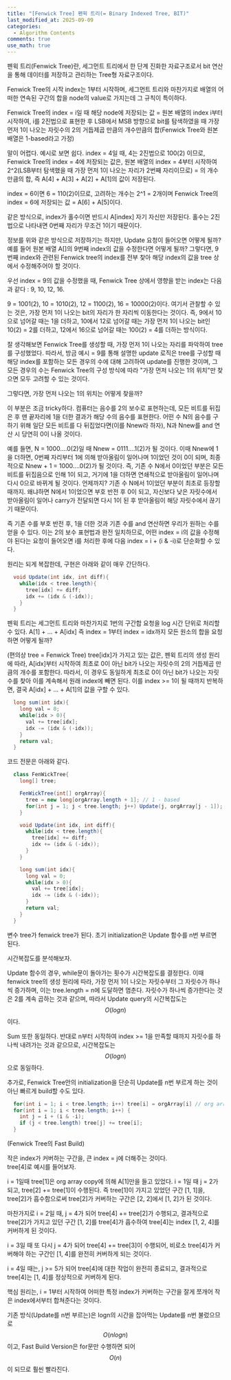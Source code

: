 ```yaml
---
title: "[Fenwick Tree] 펜윅 트리(= Binary Indexed Tree, BIT)"
last_modified_at: 2025-09-09
categories:
  - Algorithm Contents
comments: true
use_math: true
---
```

  
펜윅 트리(Fenwick Tree)란, 세그먼트 트리에서 한 단계 진화한 자료구조로서 bit 연산을 통해 데이터를 저장하고 관리하는 Tree형 자료구조이다.  
  
Fenwick Tree의 시작 index는 1부터 시작하며, 세그먼트 트리와 마찬가지로 배열의 어떠한 연속된 구간의 합을 node의 value로 가지는데 그 규칙이 특이하다.  
  
Fenwick Tree의 index = i일 때 해당 node에 저장되는 값 = 원본 배열의 index i부터 시작하여, i를 2진법으로 표현한 후 LSB에서 MSB 방향으로 bit를 탐색하였을 때 가장 먼저 1이 나오는 자릿수의 2의 거듭제곱 만큼의 개수만큼의 합(Fenwick Tree와 원본 배열은 1-based라고 가정)  
  
말이 어렵다. 예시로 보면 쉽다. index = 4일 때, 4는 2진법으로 100(2) 이므로, Fenwick Tree의 index = 4에 저장되는 값은, 원본 배열의 index = 4부터 시작하여 2^2(LSB부터 탐색했을 때 가장 먼저 1이 나오는 자리가 2번째 자리이므로) = 의 개수만큼의 합, 즉 A[4] + A[3] + A[2] + A[1]의 값이 저장된다.  
  
index = 6이면 6 = 110(2)이므로, 고려하는 개수는 2^1 = 2개이며 Fenwick Tree의 index = 6에 저장되는 값 = A[6] + A[5]이다.  
  
같은 방식으로, index가 홀수이면 반드시 A[index] 자기 자신만 저장된다. 홀수는 2진법으로 나타내면 0번째 자리가 무조건 1이기 때문이다.  
  
정보를 위와 같은 방식으로 저장하기는 하지만, Update 요청이 들어오면 어떻게 될까? 예를 들어 원본 배열 A[]의 9번째 index의 값을 수정한다면 어떻게 될까? 그렇다면, 9번째 index와 관련된 Fenwick tree의 index를 전부 찾아 해당 index의 값을 tree 상에서 수정해주어야 할 것이다.  
  
우선 index = 9의 값을 수정했을 때, Fenwick Tree 상에서 영향을 받는 index는 다음과 같다 : 9, 10, 12, 16.  
  
9 = 1001(2), 10 = 1010(2), 12 = 1100(2), 16 = 10000(2)이다. 여기서 관찰할 수 있는 것은, 가장 먼저 1이 나오는 bit의 자리가 한 자리씩 이동한다는 것이다. 즉, 9에서 10으로 넘어갈 때는 1을 더하고, 10에서 12로 넘어갈 때는 가장 먼저 1이 나오는 bit인 10(2) = 2를 더하고, 12에서 16으로 넘어갈 때는 100(2) = 4를 더하는 방식이다.  
  
잘 생각해보면 Fenwick Tree를 생성할 때, 가장 먼저 1이 나오는 자리를 파악하여 tree를 구성했었다. 따라서, 방금 예시 = 9를 통해 설명한 update 로직은 tree를 구성할 때 해당 index를 포함하는 모든 경우의 수에 대해 고려하여 update를 진행한 것이며, 그 모든 경우의 수는 Fenwick Tree의 구성 방식에 따라 "가장 먼저 나오는 1의 위치"만 찾으면 모두 고려할 수 있는 것이다.  
  
그렇다면, 가장 먼저 나오는 1의 위치는 어떻게 찾을까?  
  
이 부분은 조금 tricky하다. 컴퓨터는 음수를 2의 보수로 표현하는데, 모든 비트를 뒤집은 후 맨 끝자리에 1을 더한 결과가 해당 수의 음수를 표현한다. 어떤 수 N의 음수를 구하기 위해 일단 모든 비트를 다 뒤집었다면(이를 Nnew라 하자), N과 Nnew를 and 연산 시 당연히 0이 나올 것이다.  
  
예를 들면, N = 1000....0(2)일 때 Nnew = 0111....1(2)가 될 것이다. 이때 Nnew에 1을 더하면, 0번째 자리부터 1에 의해 받아올림이 일어나며 1이었던 것이 0이 되며, 최종적으로 Nnew + 1 = 1000....0(2)가 될 것이다. 즉, 기존 수 N에서 0이었던 부분은 모든 비트를 뒤집음으로 인해 1이 되고, 거기에 1을 더하면 연쇄적으로 받아올림이 일어나며 다시 0으로 바뀌게 될 것이다. 언제까지? 기존 수 N에서 1이었던 부분이 최초로 등장할 때까지. 왜냐하면 N에서 1이었으면 부호 반전 후 0이 되고, 자신보다 낮은 자릿수에서 받아올림이 일어나 carry가 전달되면 다시 1이 된 후 받아올림이 해당 자릿수에서 끊기기 때문이다.  
  
즉 기존 수를 부호 반전 후, 1을 더한 것과 기존 수를 and 연산하면 우리가 원하는 수를 얻을 수 있다. 이는 2의 보수 표현법과 완전 일치하므로, 어떤 index = i의 값을 수정해야 된다는 요청이 들어오면 i를 처리한 후에 다음 index = i + (i & -i)로 단순화할 수 있다.  
  
원리는 되게 복잡한데, 구현은 아래와 같이 매우 간단하다.  
```java
  void Update(int idx, int diff){
    while(idx < tree.length){
      tree[idx] += diff;
      idx += (idx & (-idx));
    }
  }  
```  
  
펜윅 트리는 세그먼트 트리와 마찬가지로 1번의 구간합 요청을 log 시간 단위로 처리할 수 있다. A[1] + ... + A[idx] 즉 index = 1부터 index = idx까지 모든 원소의 합을 요청하면 어떻게 될까?  
  
(편의상 tree = Fenwick Tree) tree[idx]가 가지고 있는 값은, 펜윅 트리의 생성 원리에 따라, A[idx]부터 시작하여 최초로 0이 아닌 bit가 나오는 자릿수의 2의 거듭제곱 만큼의 개수를 포함한다. 따라서, 이 경우도 동일하게 최초로 0이 아닌 bit가 나오는 자릿수를 찾아 이를 계속해서 원래 index에 빼면 된다. 이를 index >= 1이 될 때까지 반복하면, 결국 A[idx] + ... + A[1]의 값을 구할 수 있다.  
```java
  long sum(int idx){
    long val = 0;
    while(idx > 0){
      val += tree[idx];
      idx -= (idx & (-idx));
    }
    return val;
  } 
```  
  
코드 전문은 아래와 같다.
```java
  class FenWickTree{
    long[] tree;

    FenWickTree(int[] orgArray){
      tree = new long[orgArray.length + 1]; // 1 - based
      for(int j = 1; j < tree.length; j++) Update(j, orgArray[j - 1]);
    }

    void Update(int idx, int diff){
      while(idx < tree.length){
        tree[idx] += diff;
        idx += (idx & (-idx));
      }
    }

    long sum(int idx){
      long val = 0;
      while(idx > 0){
        val += tree[idx];
        idx -= (idx & (-idx));
      }
      return val;
    }
  }
```  
  
변수 tree가 fenwick tree가 된다. 초기 initialization은 Update 함수를 n번 부르면 된다.  
  
시간복잡도를 분석해보자.  
  
Update 함수의 경우, while문이 돌아가는 횟수가 시간복잡도를 결정한다. 이때 fenwick tree의 생성 원리에 따라, 가장 먼저 1이 나오는 자릿수부터 그 자릿수가 하나씩 증가하며, 이는 tree.length = n에 도달하면 멈춘다. 자릿수가 하나씩 증가한다는 것은 2를 계속 곱하는 것과 같으며, 따라서 Update query의 시간복잡도는 $$O(logn)$$이다.  
  
Sum 또한 동일하다. 반대로 n부터 시작하여 index >= 1을 만족할 때까지 자릿수를 하나씩 내려가는 것과 같으므로, 시간복잡도는 $$O(logn)$$으로 동일하다.  
  
추가로, Fenwick Tree안의 initialization을 단순히 Update를 n번 부르게 하는 것이 아닌 빠르게 build할 수도 있다.  
```java
  for(int i = 1; i < tree.length; i++) tree[i] = orgArray[i] // org array copy
  for(int i = 1; i < tree.length; i++) {
    int j = i + (i & -i);
    if (j < tree.length) tree[j] += tree[i];
  }
``` 
(Fenwick Tree의 Fast Build)  
  
작은 index가 커버하는 구간을, 큰 index = j에 더해주는 것이다.  
tree[4]로 예시를 들어보자.  
  
i = 1일때 tree[1]은 org array copy에 의해 A[1]만을 들고 있었다. i = 1일 때 j = 2가 되고, tree[2] += tree[1]이 수행된다. 즉 tree[1]이 가지고 있었던 구간 [1, 1]을, tree[2]가 흡수함으로써 tree[2]가 커버하는 구간은 [2, 2]에서 [1, 2]가 된 것이다.  
  
마찬가지로 i = 2일 때, j = 4가 되어 tree[4] += tree[2]가 수행되고, 결과적으로 tree[2]가 가지고 있던 구간 [1, 2]를 tree[4]가 흡수하여 tree[4]는 index [1, 2, 4]를 커버하게 된 것이다.  
  
i = 3일 때 또 다시 j = 4가 되어 tree[4] += tree[3]이 수행되어, 비로소 tree[4]가 커버해야 하는 구간인 [1, 4]를 완전히 커버하게 되는 것이다.  
  
i = 4일 때는, j >= 5가 되어 tree[4]에 대한 작업이 완전히 종료되고, 결과적으로 tree[4]는 [1, 4]를 정상적으로 커버하게 된다.  
  
핵심 원리는, i = 1부터 시작하여 어떠한 특정 index가 커버하는 구간을 잘게 쪼개어 작은 index에서부터 합쳐준다는 것이다.  
  
기존 방식(Update를 n번 부르는)은 logn의 시간을 잡아먹는 Update를 n번 불렀으므로 $$O(nlogn)$$이고, Fast Build Version은 for문만 수행하면 되어 $$O(n)$$이 되므로 훨씬 빨라진다.  
  